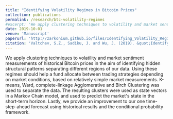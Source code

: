 ```yaml
---
title: "Identifying Volatility Regimes in Bitcoin Prices"
collection: publications
permalink: /research/btc-volatility-regimes
#excerpt: 'We apply clustering techniques to volatility and market sentiment measurements of historical Bitcoin prices in the aim of identifying hidden structural patterns separating different regions of our data. Using these regimes should help a fund allocate between trading strategies depending on market conditions, based on relatively simple market measurements. K-means, Ward, complete-linkage Agglomerative and Birch Clustering was used to separate the data. The resulting clusters were used as state vectors in a Markov Chain model, and used to predict the market's state in the short-term horizon. Lastly, we provide an improvement to our one time-step-ahead forecast using historical results and the conditional probability framework.'
date: 2019-10-01
venue: 'Manuscript'
paperurl: 'http://zarkonium.github.io/files/Identifying_Volatility_Regimes_in_Bitcoin_Prices.pdf'
citation: 'Valtchev, S.Z., Sadiku, J. and Wu, J. (2019). &quot;Identifying Volatility Regimes in Bitcoin Prices&quot;, <i>Manuscript</i>.'
---
```

We apply clustering techniques to volatility and market sentiment measurements of historical Bitcoin prices in the aim of identifying hidden structural patterns separating different regions of our data. Using these regimes should help a fund allocate between trading strategies depending on market conditions, based on relatively simple market measurements. K-means, Ward, complete-linkage Agglomerative and Birch Clustering was used to separate the data. The resulting clusters were used as state vectors in a Markov Chain model, and used to predict the market's state in the short-term horizon. Lastly, we provide an improvement to our one time-step-ahead forecast using historical results and the conditional probability framework.
